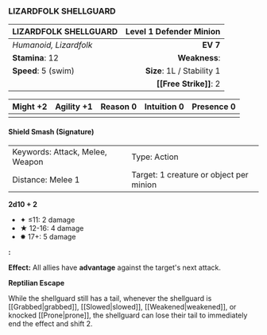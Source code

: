 ### LIZARDFOLK SHELLGUARD

| LIZARDFOLK SHELLGUARD  | **Level 1 Defender Minion** |
| :--------------------- | --------------------------: |
| *Humanoid, Lizardfolk* |                    **EV 7** |
| **Stamina**: 12        |               **Weakness**: |
| **Speed**: 5 (swim)    |  **Size**: 1L / Stability 1 |
|                        |      **[[Free Strike]]**: 2 |

| **Might** +2 | **Agility** +1 | **Reason** 0 | **Intuition** 0 | **Presence** 0 |
| ------------ | -------------- | ------------ | --------------- | -------------- |
|              |                |              |                 |                |

#### Shield Smash (Signature)

|                                 |                                         |
| :------------------------------ | :-------------------------------------- |
| Keywords: Attack, Melee, Weapon | Type: Action                            |
| Distance: Melee 1               | Target: 1 creature or object per minion |

**2d10 + 2**

- ✦ ≤11: 2 damage
- ★ 12-16: 4 damage
- ✸ 17+: 5 damage

**:**

**Effect:** All allies have **advantage** against the target's next attack.

**Reptilian Escape**

While the shellguard still has a tail, whenever the shellguard is [[Grabbed|grabbed]], [[Slowed|slowed]], [[Weakened|weakened]], or knocked [[Prone|prone]], the shellguard can lose their tail to immediately end the effect and shift 2.
